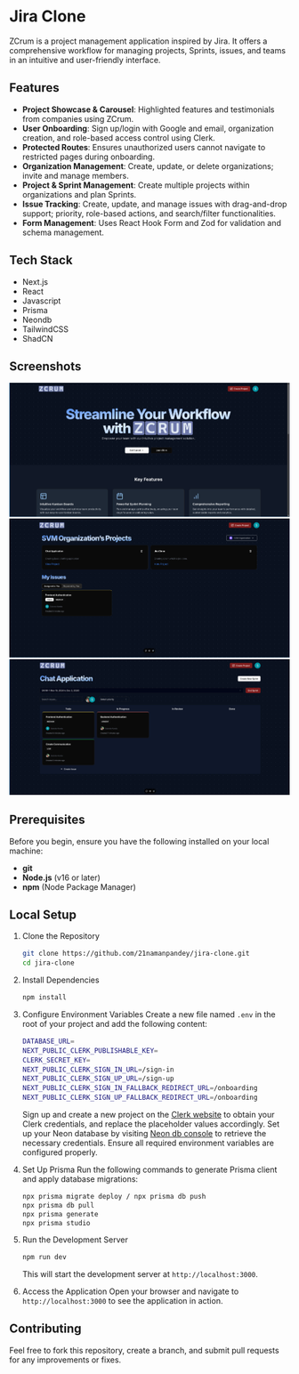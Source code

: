 # Jira Clone
ZCrum is a project management application inspired by Jira. It offers a comprehensive workflow for managing projects, Sprints, issues, and teams in an intuitive and user-friendly interface.

## Features

-   **Project Showcase & Carousel**: Highlighted features and testimonials from companies using ZCrum.
-   **User Onboarding**: Sign up/login with Google and email, organization creation, and role-based access control using Clerk.
-   **Protected Routes**: Ensures unauthorized users cannot navigate to restricted pages during onboarding.
-   **Organization Management**: Create, update, or delete organizations; invite and manage members.
-   **Project & Sprint Management**: Create multiple projects within organizations and plan Sprints.
-   **Issue Tracking**: Create, update, and manage issues with drag-and-drop support; priority, role-based actions, and search/filter functionalities.
-   **Form Management**: Uses React Hook Form and Zod for validation and schema management.
## Tech Stack

-   Next.js
-   React
-   Javascript
-   Prisma
-   Neondb
-   TailwindCSS
-   ShadCN

## Screenshots

![zcrum homepage](/public/jira-clone-homepage.png)
![organization page](/public/organization-dashboard.png)
![sprint page](/public/project-sprint-kanbanboard.png)

## Prerequisites

Before you begin, ensure you have the following installed on your local machine:

- **git** 
- **Node.js** (v16 or later) 
- **npm** (Node Package Manager)

## Local Setup

1. Clone the Repository

	```bash
	git clone https://github.com/21namanpandey/jira-clone.git
	cd jira-clone
	```
2. Install Dependencies
	```bash
	npm install
	```
3.  Configure Environment Variables
	Create a new file named `.env` in the root of your project and add the following content:
	```bash
	DATABASE_URL=
	NEXT_PUBLIC_CLERK_PUBLISHABLE_KEY=
	CLERK_SECRET_KEY=
	NEXT_PUBLIC_CLERK_SIGN_IN_URL=/sign-in
	NEXT_PUBLIC_CLERK_SIGN_UP_URL=/sign-up
	NEXT_PUBLIC_CLERK_SIGN_IN_FALLBACK_REDIRECT_URL=/onboarding
	NEXT_PUBLIC_CLERK_SIGN_UP_FALLBACK_REDIRECT_URL=/onboarding
	```
	Sign up and create a new project on the [Clerk website](https://clerk.com) to obtain your Clerk credentials, and replace the placeholder values accordingly. Set up your Neon database by visiting [Neon db console](https://console.neon.tech/) to retrieve the necessary credentials. Ensure all required environment variables are configured properly.
	
4.  Set Up Prisma
	Run the following commands to generate Prisma client and apply database migrations:
	```
	npx prisma migrate deploy / npx prisma db push
	npx prisma db pull
	npx prisma generate
	npx prisma studio
	```
5. Run the Development Server
	```bash
	npm run dev
	```
	This will start the development server at `http://localhost:3000`.
6. Access the Application
	Open your browser and navigate to `http://localhost:3000` to see the  application in action.

## Contributing

Feel free to fork this repository, create a branch, and submit pull requests for any improvements or fixes.
